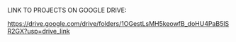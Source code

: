 LINK TO PROJECTS ON GOOGLE DRIVE:

https://drive.google.com/drive/folders/1OGestLsMH5keowfB_doHU4PaB5lSR2GX?usp=drive_link

